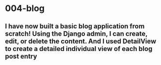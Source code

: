 # 004-blog

## I have now built a basic blog application from scratch! Using the Django admin, I can create, edit, or delete the content. And I used DetailView to create a detailed individual view of each blog post entry

